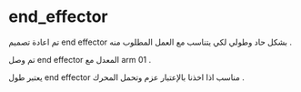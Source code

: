 # end_effector

تم اعادة تصميم end effector بشكل حاد وطولي لكي يتناسب مع العمل المطلوب منه .

تم وصل end effector المعدل مع arm 01 .

يعتبر طول end effector مناسب اذا اخذنا باﻹعتبار عزم وتحمل المحرك .
